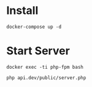 # Install
```
docker-compose up -d
```

# Start Server

```
docker exec -ti php-fpm bash
```

```
php api.dev/public/server.php
```
